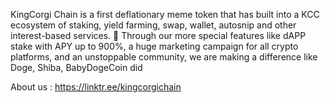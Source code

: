 KingCorgi Chain is a first deflationary meme token that has built into a KCC ecosystem of 
staking, yield farming, swap, wallet, autosnip and other interest-based services. 🚀
​Through our more special features like dAPP stake with APY up to 900%,
a huge marketing campaign for all crypto platforms, and an unstoppable community, we are making a difference like Doge, Shiba, BabyDogeCoin did

About us : https://linktr.ee/kingcorgichain
